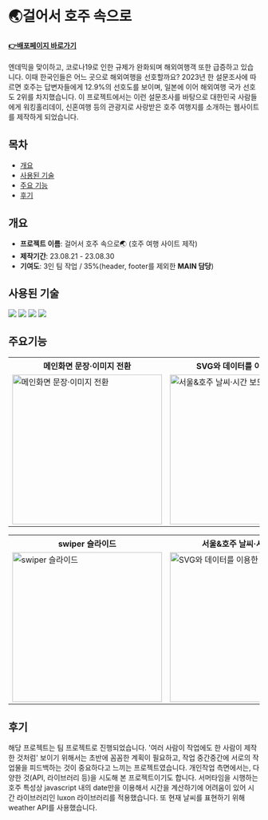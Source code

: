 # 🌏걸어서 호주 속으로
#### **<a href="https://saemii-24-australia.netlify.app/" target="_blank">:point_right:<u>배포페이지 바로가기</u></a>**
엔데믹을 맞이하고, 코로나19로 인한 규제가 완화되며 해외여행객 또한 급증하고 있습니다. 이때 한국인들은 어느 곳으로 해외여행을 선호할까요? 2023년 한 설문조사에 따르면 호주는 답변자들에게 12.9%의 선호도를 보이며, 일본에 이어 해외여행 국가 선호도 2위를 차지했습니다. 이 프로젝트에서는 이런 설문조사를 바탕으로 대한민국 사람들에게 워킹홀리데이, 신혼여행 등의 관광지로 사랑받은 호주 여행지를 소개하는 웹사이트를 제작하게 되었습니다.


## 목차
- [개요](#개요)
- [사용된 기술](#사용된-기술)
- [주요 기능](#개요)
- [후기](#후기)


## 개요
- **프로젝트 이름**: 걸어서 호주 속으로🌏 (호주 여행 사이트 제작)
- **제작기간**: 23.08.21 - 23.08.30
- **기여도**: 3인 팀 작업 / 35%(header, footer를 제외한 **MAIN 담당**)


## 사용된 기술
<img src="https://img.shields.io/badge/html5-E34F26?style=for-the-badge&logo=html5&logoColor=white"> <img src="https://img.shields.io/badge/css-1572B6?style=for-the-badge&logo=css3&logoColor=white"> <img src="https://img.shields.io/badge/javascript-F7DF1E?style=for-the-badge&logo=javascript&logoColor=black"> <img src="https://img.shields.io/badge/jquery-0769AD?style=for-the-badge&logo=jquery&logoColor=white">


## 주요기능
<table>
  <tr>
    <th style="width:300px">메인화면 문장·이미지 전환</th>
    <th style="width:300px">SVG와 데이터를 이용한 지도</th>
  </tr>
  <tr>
    <td><img style="width:300px" src="https://github.com/saemii-24/project_2/assets/139088277/adea7b9d-8385-4a6f-844c-7f2b01afc7da" alt="메인화면 문장·이미지 전환"></td>
    <td><img style="width:300px" src="https://github.com/saemii-24/project_2/assets/139088277/1877fef5-9f2d-4584-b4f2-22b691da7f11" alt="서울&호주 날씨·시간 보드"></td>
   
  </tr>
</table>

<table>
  <tr>
    <th style="width:300px">swiper 슬라이드</th>
    <th style="width:300px">서울&호주 날씨·시간 보드</th>
  </tr>
  <tr>
    <td><img style="width:300px" src="https://github.com/saemii-24/project_2/assets/139088277/b90bad23-9f0b-45e1-b182-0f9d6f91bcae" alt="swiper 슬라이드"></td>
     <td><img style="width:300px" src="https://github.com/saemii-24/project_2/assets/139088277/17dde52f-74fc-45c0-b7a8-f58ce38305ba" alt="SVG와 데이터를 이용한 지도"></td>
  </tr>
</table>


## 후기
해당 프로젝트는 팀 프로젝트로 진행되었습니다. '여러 사람이 작업에도 한 사람이 제작한 것처럼' 보이기 위해서는
초반에 꼼꼼한 계획이 필요하고, 작업 중간중간에 서로의 작업물을 피드백하는 것이 중요하다고 느끼는 프로젝트였습니다.
개인작업 측면에서는, 다양한 것(API, 라이브러리 등)을 시도해 본 프로젝트이기도 합니다. 서머타임을 시행하는
호주 특성상 javascript 내의 date만을 이용해서 시간을 계산하기에 어려움이 있어
시간 라이브러리인 luxon 라이브러리를 적용했습니다. 또 현재 날씨를 표현하기 위해 weather API를 사용했습니다.
